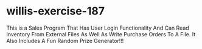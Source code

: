 # willis-exercise-187
This is a Sales Program That Has User Login Functionality And Can Read Inventory From External Files As Well As Write Purchase Orders To A File.  It Also Includes A Fun Random Prize Generator!!!
